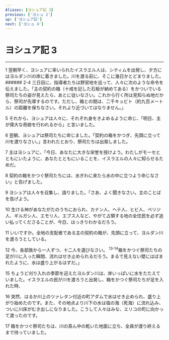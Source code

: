 ```yaml
---
Aliases: [ヨシュア記 3]
previous: ['ヨシュ 2']
up: ['ヨシュア記']
next: ['ヨシュ 4']
---
```

# ヨシュア記 3

***




1 
翌朝早く、ヨシュアに率いられたイスラエル人は、シティムを出発し、夕方にはヨルダン川の岸に着きました。川を渡る前に、そこに幾日かとどまりました。 ###### 2-4 三日目に、指導者たちは野営地を巡って、人々に次のような命令を伝えました。「主の契約の箱（十戒を記した石板が納めてある）をかついでいる祭司たちの姿が見えたら、あとに従いなさい。これから行く所は見知らぬ地だから、祭司が先導するのです。ただし、箱との間は、二千キュビト（約九百メートル）の距離を保ちなさい。それより近づいてはなりません。」 



5 
それから、ヨシュアは人々に、それぞれ身をきよめるように命じ、「明日、主が偉大な奇跡を行われるから」と言いました。 



6 
翌朝、ヨシュアは祭司たちに命じました。「契約の箱をかつぎ、先頭に立って川を渡りなさい。」言われたとおり、祭司たちは出発しました。 



7 
主はヨシュアに、「今日、あなたに大きな栄誉を授けよう。わたしがモーセとともにいたように、あなたとともにいることを、イスラエルの人々に知らせるためだ。 



8 
契約の箱をかつぐ祭司たちには、水ぎわに来たら水の中に立つよう命じなさい」と告げました。 



9 
ヨシュアは人々を召集し、語りました。「さあ、よく聞きなさい。主のことばを告げよう。 



10 
生ける神があなたがたのうちにおられ、カナン人、ヘテ人、ヒビ人、ペリジ人、ギルガシ人、エモリ人、エブス人など、やがて占領する地の全住民を必ず追い払ってくださることが、今日、はっきりわかるだろう。 



11 
いいですか。全地の支配者である主の契約の箱が、先頭に立って、ヨルダン川を渡ろうとしている。 



12 
今、各部族から一人ずつ、十二人を選びなさい。 <sup class="versenum">13-14</sup>箱をかつぐ祭司たちの足が川に入った瞬間、流れはせき止められるだろう。まるで見えない壁にはばまれたように、水は盛り上がるはずだ。」 



15 
ちょうど刈り入れの季節を迎えたヨルダン川は、岸いっぱいに水をたたえていました。イスラエルの民が川を渡ろうと出発し、箱をかつぐ祭司たちが足を入れた時、 



16 
突然、はるか川上のツァレタン付近の町アダムで水はせき止められ、盛り上がり始めたのです。また、その地点より川下の水は塩の海（死海）に流れ込み、ついに川床がむき出しになりました。こうして人々はみな、エリコの町に向かって渡ったのです。 



17 
箱をかつぐ祭司たちは、川の真ん中の乾いた地面に立ち、全員が渡り終えるまで待っていました。
